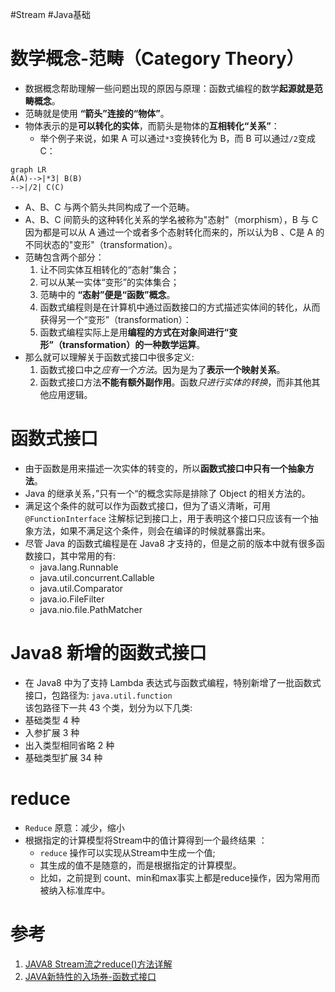 #Stream #Java基础 

# 数学概念-范畴（Category Theory）
- 数据概念帮助理解一些问题出现的原因与原理：函数式编程的数学**起源就是范畴概念**。
- 范畴就是使用 **“箭头”连接的“物体”**。
- 物体表示的是**可以转化的实体**，而箭头是物体的**互相转化“关系”**：
	- 举个例子来说，如果 A 可以通过`*3`变换转化为 B，而 B 可以通过`/2`变成 C：
```mermaid
graph LR
A(A)-->|*3| B(B)
-->|/2| C(C)
```
- A、B、C 与两个箭头共同构成了一个范畴。
- A、B、C 间箭头的这种转化关系的学名被称为"态射"（morphism），B 与 C 因为都是可以从 A 通过一个或者多个态射转化而来的，所以认为B 、C是 A 的不同状态的"变形"（transformation）。
- 范畴包含两个部分：
	1. 让不同实体互相转化的“态射”集合；
	2. 可以从某一实体“变形”的实体集合；
	3. 范畴中的 **“态射”便是“函数”概念**。
	4. 函数式编程则是在计算机中通过函数接口的方式描述实体间的转化，从而获得另一个“变形”（transformation）：
	5. 函数式编程实际上是用**编程的方式在对象间进行“变形”（transformation）的一种数学运算**。
- 那么就可以理解关于函数式接口中很多定义:
	1. 函数式接口中之*应有一个方法*。因为是为了**表示一个映射关系**。
	2. 函数式接口方法**不能有额外副作用**。函数*只进行实体的转换*，而非其他其他应用逻辑。

# 函数式接口
- 由于函数是用来描述一次实体的转变的，所以**函数式接口中只有一个抽象方法**。
-  Java 的继承关系，”只有一个“的概念实际是排除了 Object 的相关方法的。
- 满足这个条件的就可以作为函数式接口，但为了语义清晰，可用 `@FunctionInterface` 注解标记到接口上，用于表明这个接口只应该有一个抽象方法，如果不满足这个条件，则会在编译的时候就暴露出来。
- 尽管 Java 的函数式编程是在 Java8 才支持的，但是之前的版本中就有很多函数接口，其中常用的有:
	-   java.lang.Runnable
	-   java.util.concurrent.Callable
	-   java.util.Comparator
	-   java.io.FileFilter
	-   java.nio.file.PathMatcher

# Java8 新增的函数式接口
- 在 Java8 中为了支持 Lambda 表达式与函数式编程，特别新增了一批函数式接口，包路径为: `java.util.function`  
该包路径下一共 43 个类，划分为以下几类:
-   基础类型 4 种
-   入参扩展 3 种
-   出入类型相同省略 2 种
-   基础类型扩展 34 种

# reduce
-   `Reduce` 原意：减少，缩小
-   根据指定的计算模型将Stream中的值计算得到一个最终结果  ：
	- `reduce` 操作可以实现从Stream中生成一个值;
	- 其生成的值不是随意的，而是根据指定的计算模型。
	- 比如，之前提到 count、min和max事实上都是reduce操作，因为常用而被纳入标准库中。
# 参考
1. [JAVA8 Stream流之reduce()方法详解](https://www.cnblogs.com/MrYuChen-Blog/p/14061320.html)
2. [JAVA新特性的入场券-函数式接口](https://xie.infoq.cn/article/a8ef07f9558032814ce169588)